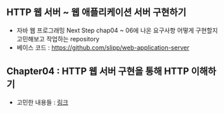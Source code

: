 ## HTTP 웹 서버 ~ 웹 애플리케이션 서버 구현하기 
* 자바 웹 프로그래밍 Next Step chap04 ~ 06에 나온 요구사항 어떻게 구현할지 고민해보고 작업하는 repository
* 베이스 코드 : https://github.com/slipp/web-application-server 

## Chapter04 : HTTP 웹 서버 구현을 통해 HTTP 이해하기
* 고민한 내용들 : [링크](https://zz9z9.github.io/posts/nextstep-toy-webserver/)

